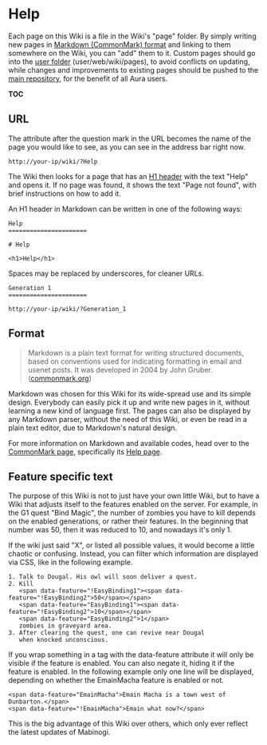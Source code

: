 Help
=============================================================================

Each page on this Wiki is a file in the Wiki's "page" folder. By simply
writing new pages in [Markdown (CommonMark) format](http://spec.commonmark.org/0.26/)
and linking to them somewhere on the Wiki, you can "add" them to it.
Custom pages should go into the [user folder](https://github.com/aura-project/aura/wiki/User-folder)
(user/web/wiki/pages), to avoid conflicts on updating, while changes and
improvements to existing pages should be pushed to the [main repository](https://github.com/aura-project/aura),
for the benefit of all Aura users.

__TOC__

URL
------------------------------------------------------------------------------

The attribute after the question mark in the URL becomes the name of the
page you would like to see, as you can see in the address bar right now.

```
http://your-ip/wiki/?Help
```

The Wiki then looks for a page that has an [H1 header](http://www.w3schools.com/tags/tag_hn.asp)
with the text "Help" and opens it. If no page was found, it shows the text
"Page not found", with brief instructions on how to add it.

An H1 header in Markdown can be written in one of the following ways:

```
Help
======================

# Help

<h1>Help</h1>
```

Spaces may be replaced by underscores, for cleaner URLs.

```
Generation 1
======================

http://your-ip/wiki/?Generation_1
```

Format
-----------------------------------------------------------------------------

>Markdown is a plain text format for writing structured documents, based on
>conventions used for indicating formatting in email and usenet posts.
>It was developed in 2004 by John Gruber. ([commonmark.org](http://spec.commonmark.org/0.26/#what-is-markdown-))

Markdown was chosen for this Wiki for its wide-spread use and its simple
design. Everybody can easily pick it up and write new pages in it, without
learning a new kind of language first. The pages can also be displayed by
any Markdown parser, without the need of this Wiki, or even be read in a
plain text editor, due to Markdown's natural design.

For more information on Markdown and available codes, head over to
the [CommonMark page](http://spec.commonmark.org/0.26/), specifically its
[Help page](http://commonmark.org/help/).

Feature specific text
-----------------------------------------------------------------------------

The purpose of this Wiki is not to just have your own little Wiki, but to
have a Wiki that adjusts itself to the features enabled on the server.
For example, in the G1 quest "Bind Magic", the number of zombies you have
to kill depends on the enabled generations, or rather their features.
In the beginning that number was 50, then it was reduced to 10, and nowadays
it's only 1.

If the wiki just said "X", or listed all possible values, it would become
a little chaotic or confusing. Instead, you can filter which information
are displayed via CSS, like in the following example.

```
1. Talk to Dougal. His owl will soon deliver a quest.
2. Kill
   <span data-feature="!EasyBinding1"><span data-feature="!EasyBinding2">50</span></span>
   <span data-feature="EasyBinding1"><span data-feature="!EasyBinding2">10</span></span>
   <span data-feature="EasyBinding2">1</span>
   zombies in graveyard area.
3. After clearing the quest, one can revive near Dougal
   when knocked unconscious.
```

If you wrap something in a tag with the data-feature attribute it will only
be visible if the feature is enabled. You can also negate it, hiding it if
the feature is enabled. In the following example only one line will be
displayed, depending on whether the EmainMacha feature is enabled or not.

```
<span data-feature="EmainMacha">Emain Macha is a town west of Dunbarton.</span>
<span data-feature="!EmainMacha">Emain what now?</span>
```

This is the big advantage of this Wiki over others, which only ever reflect
the latest updates of Mabinogi.
